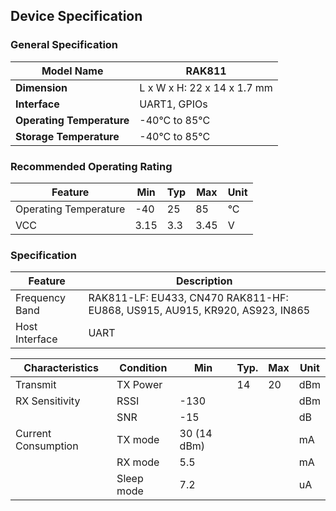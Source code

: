 ## Device Specification

### General Specification

| **Model Name**            | RAK811                      |
| ------------------------- | --------------------------- |
| **Dimension**             | L x W x H: 22 x 14 x 1.7 mm |
| **Interface**             | UART1, GPIOs                |
| **Operating Temperature** | -40°C to 85°C               |
| **Storage Temperature**   | -40°C to 85°C               |

### Recommended Operating Rating

| **Feature**           | **Min** | **Typ** | **Max** | **Unit** |
| --------------------- | ------- | ------- | ------- | -------- |
| Operating Temperature | -40     | 25      | 85      | °C       |
| VCC                   | 3.15    | 3.3     | 3.45    | V        |

### Specification

| **Feature**    | **Description**                                                             |
| -------------- | --------------------------------------------------------------------------- |
| Frequency Band | RAK811-LF: EU433, CN470 RAK811-HF: EU868, US915, AU915, KR920, AS923, IN865 |
| Host Interface | UART                                                                        |

| **Characteristics** | **Condition** | **Min**     | **Typ.** | **Max** | **Unit** |
| ------------------- | ------------- | ----------- | -------- | ------- | -------- |
| Transmit            | TX Power      |             | 14       | 20      | dBm      |
| RX Sensitivity      | RSSI          | -130        |          |         | dBm      |
|                     | SNR           | -15         |          |         | dB       |
| Current Consumption | TX mode       | 30 (14 dBm) |          |         | mA       |
|                     | RX mode       | 5.5         |          |         | mA       |
|                     | Sleep mode    | 7.2         |          |         | uA       |
